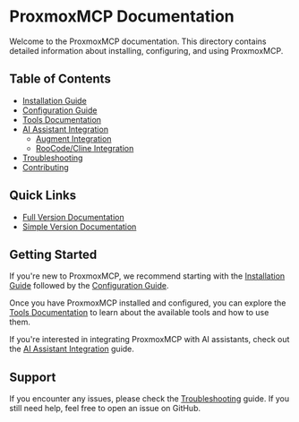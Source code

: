 # ProxmoxMCP Documentation

Welcome to the ProxmoxMCP documentation. This directory contains detailed information about installing, configuring, and using ProxmoxMCP.

## Table of Contents

- [Installation Guide](installation.md)
- [Configuration Guide](configuration.md)
- [Tools Documentation](tools.md)
- [AI Assistant Integration](integration.md)
  - [Augment Integration](augment-integration.md)
  - [RooCode/Cline Integration](roo-integration.md)
- [Troubleshooting](troubleshooting.md)
- [Contributing](../CONTRIBUTING.md)

## Quick Links

- [Full Version Documentation](../ProxmoxMCP/README.md)
- [Simple Version Documentation](../simple-proxmox-mcp/README.md)

## Getting Started

If you're new to ProxmoxMCP, we recommend starting with the [Installation Guide](installation.md) followed by the [Configuration Guide](configuration.md).

Once you have ProxmoxMCP installed and configured, you can explore the [Tools Documentation](tools.md) to learn about the available tools and how to use them.

If you're interested in integrating ProxmoxMCP with AI assistants, check out the [AI Assistant Integration](integration.md) guide.

## Support

If you encounter any issues, please check the [Troubleshooting](troubleshooting.md) guide. If you still need help, feel free to open an issue on GitHub.

